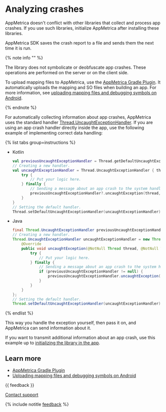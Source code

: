 # Analyzing crashes

AppMetrica doesn't conflict with other libraries that collect and process app crashes. If you use such libraries, initialize AppMetrica after installing these libraries. 

AppMetrica SDK saves the crash report to a file and sends them the next time it is run.

{% note info "" %}

The library does not symbolicate or deobfuscate app crashes. These operations are performed on the server or on the client side.

To upload mapping files to AppMetrica, use the [AppMetrica Gradle Plugin](android-gradle-plugin.md). It automatically uploads the mapping and SO files when building an app. For more information, see [uploading mapping files and debugging symbols on Android](../../../data-collection/upload-mapping.md).

{% endnote %}

For automatically collecting information about app crashes, AppMetrica uses the standard handler [Thread.UncaughtExceptionHandler](https://developer.android.com/reference/java/lang/Thread.UncaughtExceptionHandler.html). If you are using an app crash handler directly inside the app, use the following example of implementing correct data handling:

{% list tabs group=instructions %}

- Kotlin

   ```kotlin translate=no
   val previousUncaughtExceptionHandler = Thread.getDefaultUncaughtExceptionHandler()
   // Creating a new handler.
   val uncaughtExceptionHandler = Thread.UncaughtExceptionHandler { thread, exception ->
       try {
           // Put your logic here.
       } finally {
           // Sending a message about an app crash to the system handler.
           previousUncaughtExceptionHandler?.uncaughtException(thread, exception)
       }
   }
   // Setting the default handler.
   Thread.setDefaultUncaughtExceptionHandler(uncaughtExceptionHandler)
   ```

- Java

   ```java translate=no
   final Thread.UncaughtExceptionHandler previousUncaughtExceptionHandler = Thread.getDefaultUncaughtExceptionHandler();
   // Creating a new handler.
   Thread.UncaughtExceptionHandler uncaughtExceptionHandler = new Thread.UncaughtExceptionHandler() {
       @Override
       public void uncaughtException(@NotNull Thread thread, @NotNull Throwable exception) {
           try {
               // Put your logic here.
           } finally {
               // Sending a message about an app crash to the system handler.
               if (previousUncaughtExceptionHandler != null) {
                   previousUncaughtExceptionHandler.uncaughtException(thread, exception);
               }
           }
       }
   };
   // Setting the default handler.
   Thread.setDefaultUncaughtExceptionHandler(uncaughtExceptionHandler);
   ```

{% endlist %}

This way you handle the exception yourself, then pass it on, and AppMetrica can send information about it.

If you want to transmit additional information about an app crash, use this example up to [initializing the library in the app](quick-start.md).

## Learn more

- [AppMetrica Gradle Plugin](android-gradle-plugin.md)
- [Uploading mapping files and debugging symbols on Android](../../../data-collection/upload-mapping.md)

{{ feedback }}

<a href="../../../troubleshooting/feedback-new">
  <span class="button">Contact support</span>
</a>

{% include notitle [feedback](../../../_includes/feedback-button.md) %}
